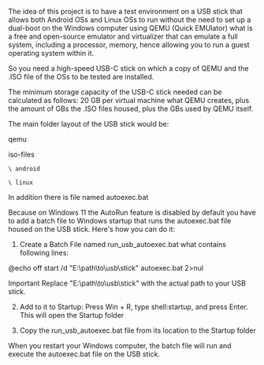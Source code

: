 The idea of this project is to have a test environment on a USB stick that allows both Android OSs and Linux OSs to run without the need to set up a dual-boot on the Windows computer using QEMU (Quick EMUlator) what is a free and open-source emulator and virtualizer that can emulate a full system, including a processor, memory, hence allowing you to run a guest operating system within it.

So you need a high-speed USB-C stick on which a copy of QEMU and the .ISO file of the OSs to be tested are installed.

The minimum storage capacity of the USB-C stick needed can be calculated as follows: 20 GB per virtual machine what QEMU creates, plus the amount of GBs the .ISO files housed, plus the GBs used by QEMU itself.

The main folder layout of the USB stick would be:

qemu

iso-files

	\ android
 
	\ linux
 

In addition there is file named autoexec.bat

Because on Windows 11 the AutoRun feature is disabled by default you have to add a batch file to Windows startup that runs the autoexec.bat file housed on the USB stick. Here's how you can do it:

1. Create a Batch File named run_usb_autoexec.bat what contains following lines:

@echo off
start /d "E:\path\to\usb\stick" autoexec.bat 2>nul

Important
Replace "E:\path\to\usb\stick" with the actual path to your USB stick.

2. Add to it to Startup: Press Win + R, type shell:startup, and press Enter. This will open the Startup folder

3. Copy the run_usb_autoexec.bat file from its location to the Startup folder


When you restart your Windows computer, the batch file will run and execute the autoexec.bat file on the USB stick.

